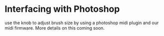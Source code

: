 # Interfacing with Photoshop

use the knob to adjust brush size by using a photoshop midi plugin and our midi firmware. More details on this coming soon.